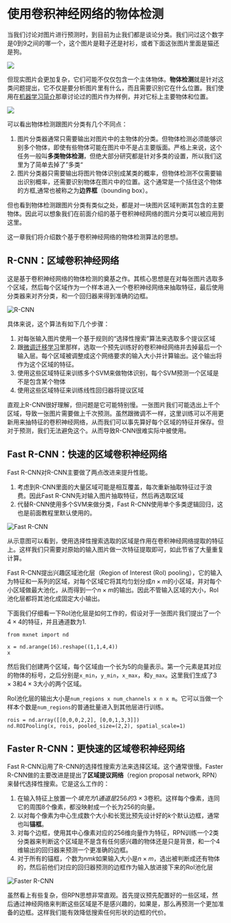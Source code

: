 # 使用卷积神经网络的物体检测

当我们讨论对图片进行预测时，到目前为止我们都是谈论分类。我们问过这个数字是0到9之间的哪一个，这个图片是鞋子还是衬衫，或者下面这张图片里面是猫还是狗。

![](../img/dog2.jpg)

但现实图片会更加复杂，它们可能不仅仅包含一个主体物体。**物体检测**就是针对这类问题提出，它不仅是要分析图片里有什么，而且需要识别它在什么位置。我们使用在[机器学习简介](../chapter_crashcourse/introduction.md)那章讨论过的图片作为样例，并对它标上主要物体和位置。

![](../img/catdog_label.svg)

可以看出物体检测跟图片分类有几个不同点：

1. 图片分类器通常只需要输出对图片中的主物体的分类。但物体检测必须能够识别多个物体，即使有些物体可能在图片中不是占主要版面。严格上来说，这个任务一般叫**多类物体检测**，但绝大部分研究都是针对多类的设置，所以我们这里为了简单去掉了”多类“
1. 图片分类器只需要输出将图片物体识别成某类的概率，但物体检测不仅需要输出识别概率，还需要识别物体在图片中的位置。这个通常是一个括住这个物体的方框,通常也被称之为**边界框**（bounding box）。

但也看到物体检测跟图片分类有类似之处，都是对一块图片区域判断其包含的主要物体。因此可以想象我们在前面介绍的基于卷积神经网络的图片分类可以被应用到这里。

这一章我们将介绍数个基于卷积神经网络的物体检测算法的思想。

## R-CNN：区域卷积神经网络

这是基于卷积神经网络的物体检测的奠基之作。其核心思想是在对每张图片选取多个区域，然后每个区域作为一个样本进入一个卷积神经网络来抽取特征，最后使用分类器来对齐分类，和一个回归器来得到准确的边框。

![R-CNN](../img/rcnn.svg)

具体来说，这个算法有如下几个步骤：

1. 对每张输入图片使用一个基于规则的“选择性搜索”算法来选取多个提议区域
1. 跟[微调迁移学习](./fine-tuning.md)里那样，选取一个预先训练好的卷积神经网络并去掉最后一个输入层。每个区域被调整成这个网络要求的输入大小并计算输出。这个输出将作为这个区域的特征。
1. 使用这些区域特征来训练多个SVM来做物体识别，每个SVM预测一个区域是不是包含某个物体
1. 使用这些区域特征来训练线性回归器将提议区域

直观上R-CNN很好理解，但问题是它可能特别慢。一张图片我们可能选出上千个区域，导致一张图片需要做上千次预测。虽然跟微调不一样，这里训练可以不用更新用来抽特征的卷积神经网络，从而我们可以事先算好每个区域的特征并保存。但对于预测，我们无法避免这个。从而导致R-CNN很难实际中被使用。

## Fast R-CNN：快速的区域卷积神经网络

Fast R-CNN对R-CNN主要做了两点改进来提升性能。


1. 考虑到R-CNN里面的大量区域可能是相互覆盖，每次重新抽取特征过于浪费。因此Fast R-CNN先对输入图片抽取特征，然后再选取区域
1. 代替R-CNN使用多个SVM来做分类，Fast R-CNN使用单个多类逻辑回归，这也是前面教程里默认使用的。

![Fast R-CNN](../img/fast-rcnn.svg)

从示意图可以看到，使用选择性搜索选取的区域是作用在卷积神经网络提取的特征上。这样我们只需要对原始的输入图片做一次特征提取即可，如此节省了大量重复计算。

Fast R-CNN提出兴趣区域池化层（Region of Interest (RoI) pooling），它的输入为特征和一系列的区域，对每个区域它将其均匀划分成$n \times m$的小区域，并对每个小区域做最大池化，从而得到一个$n\times m$的输出。因此不管输入区域的大小，RoI池化层都将其池化成固定大小输出。

下面我们仔细看一下RoI池化层是如何工作的，假设对于一张图片我们提出了一个$4\times 4$的特征，并且通道数为1.

```{.python .input  n=7}
from mxnet import nd

x = nd.arange(16).reshape((1,1,4,4))
x
```

然后我们创建两个区域，每个区域由一个长为5的向量表示。第一个元素是其对应的物体的标号，之后分别是`x_min`，`y_min`，`x_max`，和`y_max`。这里我们生成了$3\times 3$和$4\times 3$大小的两个区域。

RoI池化层的输出大小是`num_regions x num_channels x n x m`。它可以当做一个样本个数是`num_regions`的普通批量进入到其他层进行训练。

```{.python .input  n=10}
rois = nd.array([[0,0,0,2,2], [0,0,1,3,3]])
nd.ROIPooling(x, rois, pooled_size=(2,2), spatial_scale=1)
```

## Faster R-CNN：更快速的区域卷积神经网络

Fast R-CNN沿用了R-CNN的选择性搜索方法来选择区域。这个通常很慢。Faster R-CNN做的主要改进是提出了**区域提议网络**（region proposal network, RPN）来替代选择性搜索。它是这么工作的：

1. 在输入特征上放置一个$填充为1通道是256的3\times 3$卷积。这样每个像素，连同它的周围8个像素，都没映射成一个长为256的向量。
1. 以对每个像素为中心生成数个大小和长宽比预先设计好的$k$个默认边框，通常也叫**锚框**。
1. 对每个边框，使用其中心像素对应的256维向量作为特征，RPN训练一个2类分类器来判断这个区域是不是含有任何感兴趣的物体还是只是背景，和一个4维输出的回归器来预测一个更准确的边框。
1. 对于所有的锚框，个数为$nmk$如果输入大小是$n\times m$，选出被判断成还有物体的，然后前他们对应的回归器预测的边框作为输入放进接下来的RoI池化层

![Faster R-CNN](../img/faster-rcnn.svg)

虽然看上有些复杂，但RPN思想非常直观。首先提议预先配置好的一些区域，然后通过神经网络来判断这些区域是不是感兴趣的，如果是，那么再预测一个更加准备的边框。这样我们能有效降低搜索任何形状的边框的代价。
